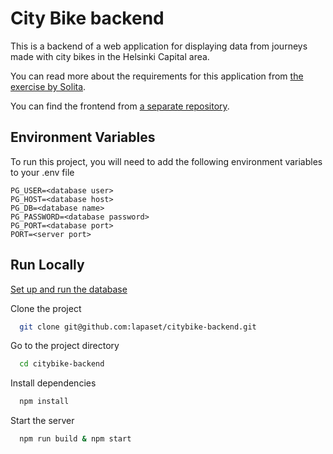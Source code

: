 # City Bike backend

This is a backend of a web application for displaying data from journeys made with city bikes in the Helsinki Capital area.


You can read more about the requirements for this application from [the exercise by Solita](https://github.com/solita/dev-academy-spring-2024-exercise).

You can find the frontend from [a separate repository](https://github.com/lapaset/citybike-frontend).

## Environment Variables

To run this project, you will need to add the following environment variables to your .env file

```
PG_USER=<database user>
PG_HOST=<database host>
PG_DB=<database name>
PG_PASSWORD=<database password>
PG_PORT=<database port>
PORT=<server port>
```

## Run Locally

[Set up and run the database](https://github.com/solita/dev-academy-spring-2024-exercise#instructions-for-running-the-database)

Clone the project

```bash
  git clone git@github.com:lapaset/citybike-backend.git
```

Go to the project directory

```bash
  cd citybike-backend
```

Install dependencies

```bash
  npm install
```

Start the server

```bash
  npm run build & npm start
```

